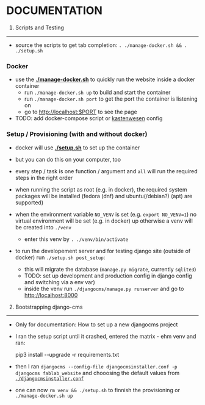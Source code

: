 DOCUMENTATION
=============

1. Scripts and Testing
----------------------

 - source the scripts to get tab completion: `. ./manage-docker.sh && . ./setup.sh`

### Docker

 - use the **[./manage-docker.sh](./manage-docker.sh)** to quickly run the website inside a docker container
   - run `./manage-docker.sh up` to build and start the container
   - run `./manage-docker.sh port` to get the port the container is listening on
   - go to [http://localhost:$PORT](http://localhost:80) to see the page
 - TODO: add docker-compose script or [kastenwesen](https://github.com/faufablab/kastenwesen) config

### Setup / Provisioning (with and without docker)

 - docker will use **[./setup.sh](setup.sh)** to set up the container
 - but you can do this on your computer, too
 - every step / task is one function / argument and `all` will run the required steps in the right order
 - when running the script as root (e.g. in docker), the required system packages will be installed (fedora (dnf) and ubuntu(/debian?) (apt) are supported)
 - when the environment variable `NO_VENV` is set (e.g. `export NO_VENV=1`) no virtual environment will be set (e.g. in docker) up otherwise a venv will be created into `./venv`
   - enter this venv by `. ./venv/bin/activate`

 - to run the developement server and for testing django site (outside of docker) run `./setup.sh post_setup`:
   - this will migrate the database (`manage.py migrate`, currently `sqlite3`)
   - TODO: set up development and production config in django config and switching via a env var)
   - inside the venv run `./djangocms/manage.py runserver` and go to [http://localhost:8000](http://localhost:8000)

2. Bootstrapping django-cms
---------------------------

 - Only for documentation: How to set up a new djangocms project
 - I ran the setup script until it crashed, entered the matrix - ehm venv and ran:

    pip3 install --upgrade -r requirements.txt

 - then I ran `djangocms --config-file djangocmsinstaller.conf -p djangocms fablab_website` and chooosing the default values from [`./djangocmsinstaller.conf`](./djangocmsinstaller.conf)
 - one can now `rm venv && ./setup.sh` to finnish the provisioning or `./manage-docker.sh up`
